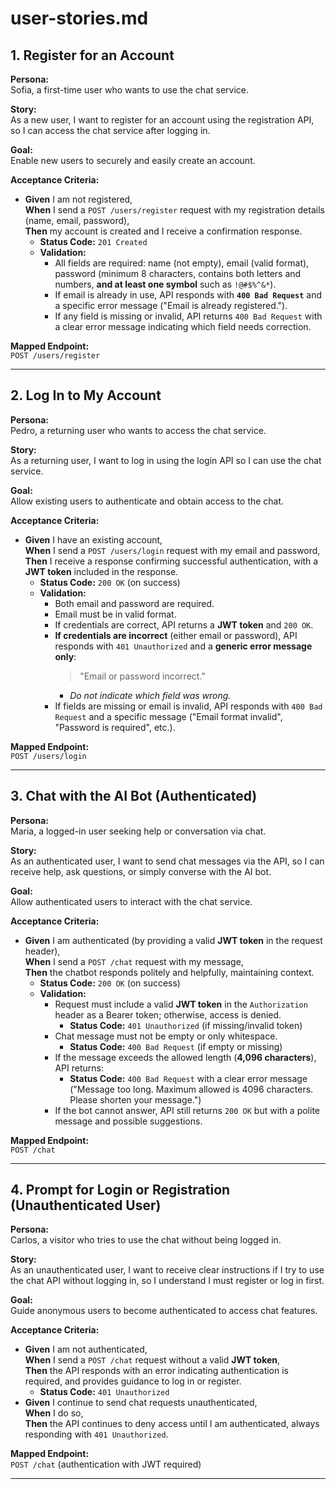 # user-stories.md

## 1. Register for an Account

**Persona:**  
Sofia, a first-time user who wants to use the chat service.

**Story:**  
As a new user, I want to register for an account using the registration API, so I can access the chat service after logging in.

**Goal:**  
Enable new users to securely and easily create an account.

**Acceptance Criteria:**  
- **Given** I am not registered,  
  **When** I send a `POST /users/register` request with my registration details (name, email, password),  
  **Then** my account is created and I receive a confirmation response.  
    - **Status Code:** `201 Created`
    - **Validation:**  
      - All fields are required: name (not empty), email (valid format), password (minimum 8 characters, contains both letters and numbers, **and at least one symbol** such as `!@#$%^&*`).
      - If email is already in use, API responds with **`400 Bad Request`** and a specific error message ("Email is already registered.").
      - If any field is missing or invalid, API returns `400 Bad Request` with a clear error message indicating which field needs correction.

**Mapped Endpoint:**  
`POST /users/register`

---

## 2. Log In to My Account

**Persona:**  
Pedro, a returning user who wants to access the chat service.

**Story:**  
As a returning user, I want to log in using the login API so I can use the chat service.

**Goal:**  
Allow existing users to authenticate and obtain access to the chat.

**Acceptance Criteria:**  
- **Given** I have an existing account,  
  **When** I send a `POST /users/login` request with my email and password,  
  **Then** I receive a response confirming successful authentication, with a **JWT token** included in the response.  
    - **Status Code:** `200 OK` (on success)
    - **Validation:**  
      - Both email and password are required.
      - Email must be in valid format.
      - If credentials are correct, API returns a **JWT token** and `200 OK`.
      - **If credentials are incorrect** (either email or password), API responds with `401 Unauthorized` and a **generic error message only**:  
        > "Email or password incorrect."  
        - *Do not indicate which field was wrong.*
      - If fields are missing or email is invalid, API responds with `400 Bad Request` and a specific message ("Email format invalid", "Password is required", etc.).

**Mapped Endpoint:**  
`POST /users/login`

---

## 3. Chat with the AI Bot (Authenticated)

**Persona:**  
Maria, a logged-in user seeking help or conversation via chat.

**Story:**  
As an authenticated user, I want to send chat messages via the API, so I can receive help, ask questions, or simply converse with the AI bot.

**Goal:**  
Allow authenticated users to interact with the chat service.

**Acceptance Criteria:**  
- **Given** I am authenticated (by providing a valid **JWT token** in the request header),  
  **When** I send a `POST /chat` request with my message,  
  **Then** the chatbot responds politely and helpfully, maintaining context.  
    - **Status Code:** `200 OK` (on success)
    - **Validation:**  
      - Request must include a valid **JWT token** in the `Authorization` header as a Bearer token; otherwise, access is denied.  
        - **Status Code:** `401 Unauthorized` (if missing/invalid token)
      - Chat message must not be empty or only whitespace.  
        - **Status Code:** `400 Bad Request` (if empty or missing)
      - If the message exceeds the allowed length (**4,096 characters**), API returns:  
        - **Status Code:** `400 Bad Request` with a clear error message ("Message too long. Maximum allowed is 4096 characters. Please shorten your message.")
      - If the bot cannot answer, API still returns `200 OK` but with a polite message and possible suggestions.

**Mapped Endpoint:**  
`POST /chat`

---

## 4. Prompt for Login or Registration (Unauthenticated User)

**Persona:**  
Carlos, a visitor who tries to use the chat without being logged in.

**Story:**  
As an unauthenticated user, I want to receive clear instructions if I try to use the chat API without logging in, so I understand I must register or log in first.

**Goal:**  
Guide anonymous users to become authenticated to access chat features.

**Acceptance Criteria:**  
- **Given** I am not authenticated,  
  **When** I send a `POST /chat` request without a valid **JWT token**,  
  **Then** the API responds with an error indicating authentication is required, and provides guidance to log in or register.  
    - **Status Code:** `401 Unauthorized`
- **Given** I continue to send chat requests unauthenticated,  
  **When** I do so,  
  **Then** the API continues to deny access until I am authenticated, always responding with `401 Unauthorized`.

**Mapped Endpoint:**  
`POST /chat` (authentication with JWT required)

---